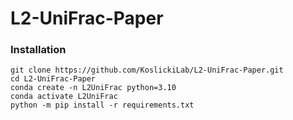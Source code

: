 # L2-UniFrac-Paper
### Installation

```
git clone https://github.com/KoslickiLab/L2-UniFrac-Paper.git
cd L2-UniFrac-Paper
conda create -n L2UniFrac python=3.10
conda activate L2UniFrac
python -m pip install -r requirements.txt
```


